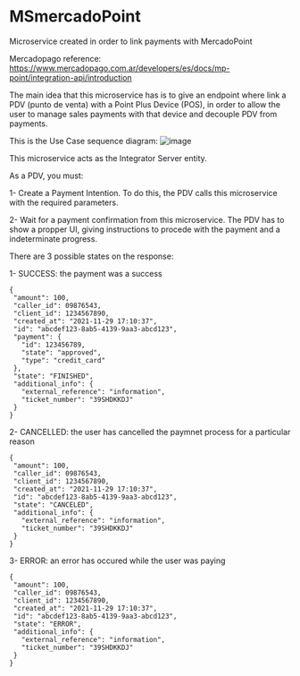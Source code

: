# MSmercadoPoint
Microservice created in order to link payments with MercadoPoint

Mercadopago reference: https://www.mercadopago.com.ar/developers/es/docs/mp-point/integration-api/introduction

The main idea that this microservice has is to give an endpoint where link a PDV (punto de venta) with a Point Plus Device (POS), in order to allow the user to manage sales payments with that device and decouple PDV from payments.

This is the Use Case sequence diagram:
![image](https://user-images.githubusercontent.com/66323499/176477365-ebe93b07-1e8b-4b3e-a39e-dea9792f9f39.png)

This microservice acts as the Integrator Server entity.

As a PDV, you must:

1- Create a Payment Intention. To do this, the PDV calls this microservice with the required parameters.

2- Wait for a payment confirmation from this microservice. The PDV has to show a propper UI, giving instructions to procede with the payment and a  indeterminate progress.

There are 3 possible states on the response:

1- SUCCESS: the payment was a success
```
{
 "amount": 100,
 "caller_id": 09876543,
 "client_id": 1234567890,
 "created_at": "2021-11-29 17:10:37",
 "id": "abcdef123-8ab5-4139-9aa3-abcd123",
 "payment": {
   "id": 123456789,
   "state": "approved",
   "type": "credit_card"
 },
 "state": "FINISHED",
 "additional_info": {
   "external_reference": "information",
   "ticket_number": "39SHDKKDJ"
 }
}
```

2- CANCELLED: the user has cancelled the paymnet process for a particular reason
```
{
 "amount": 100,
 "caller_id": 09876543,
 "client_id": 1234567890,
 "created_at": "2021-11-29 17:10:37",
 "id": "abcdef123-8ab5-4139-9aa3-abcd123",
 "state": "CANCELED",
 "additional_info": {
   "external_reference": "information",
   "ticket_number": "39SHDKKDJ"
 }
}
```

3- ERROR: an error has occured while the user was paying
```
{
 "amount": 100,
 "caller_id": 09876543,
 "client_id": 1234567890,
 "created_at": "2021-11-29 17:10:37",
 "id": "abcdef123-8ab5-4139-9aa3-abcd123",
 "state": "ERROR",
 "additional_info": {
   "external_reference": "information",
   "ticket_number": "39SHDKKDJ"
 }
}
```
